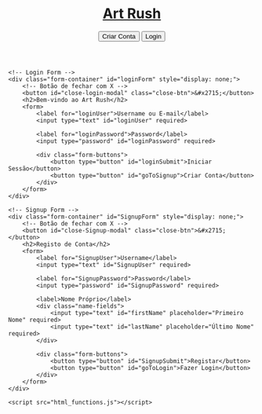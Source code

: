 <!DOCTYPE html>
<html lang="pt">
<head>
    <meta charset="UTF-8">
    <meta name="viewport" content="width=device-width, initial-scale=1.0">
    <title>Art Rush</title>
    <link rel="stylesheet" href="style.css">
</head>
<body>
    <header>
        <h1><a href="#top" class="home-link">Art Rush</a></h1>
        <div class="buttons-container">
            <button id="SignupButton">Criar Conta</button>
            <button id="loginButton">Login</button>
        </div>
    </header>

    <!-- Login Form -->
    <div class="form-container" id="loginForm" style="display: none;">
        <!-- Botão de fechar com X -->
        <button id="close-login-modal" class="close-btn">&#x2715;</button>
        <h2>Bem-vindo ao Art Rush</h2>
        <form>
            <label for="loginUser">Username ou E-mail</label>
            <input type="text" id="loginUser" required>

            <label for="loginPassword">Password</label>
            <input type="password" id="loginPassword" required>

            <div class="form-buttons">
                <button type="button" id="loginSubmit">Iniciar Sessão</button>
                <button type="button" id="goToSignup">Criar Conta</button>
            </div>
        </form>
    </div>

    <!-- Signup Form -->
    <div class="form-container" id="SignupForm" style="display: none;">
        <!-- Botão de fechar com X -->
        <button id="close-Signup-modal" class="close-btn">&#x2715;</button>
        <h2>Registo de Conta</h2>
        <form>
            <label for="SignupUser">Username</label>
            <input type="text" id="SignupUser" required>

            <label for="SignupPassword">Password</label>
            <input type="password" id="SignupPassword" required>

            <label>Nome Próprio</label>
            <div class="name-fields">
                <input type="text" id="firstName" placeholder="Primeiro Nome" required>
                <input type="text" id="lastName" placeholder="Último Nome" required>
            </div>

            <div class="form-buttons">
                <button type="button" id="SignupSubmit">Registar</button>
                <button type="button" id="goToLogin">Fazer Login</button>
            </div>
        </form>
    </div>

    <script src="html_functions.js"></script>

</body>
</html>
